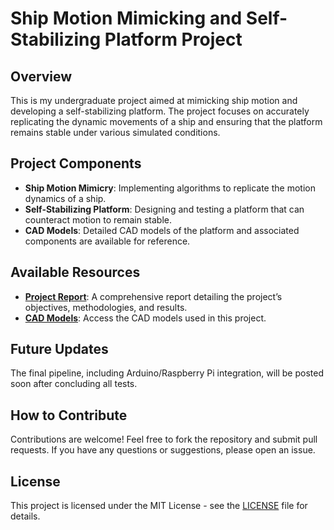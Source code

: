 # Ship Motion Mimicking and Self-Stabilizing Platform Project

## Overview
This is my undergraduate project aimed at mimicking ship motion and developing a self-stabilizing platform. The project focuses on accurately replicating the dynamic movements of a ship and ensuring that the platform remains stable under various simulated conditions.

## Project Components
- **Ship Motion Mimicry**: Implementing algorithms to replicate the motion dynamics of a ship.
- **Self-Stabilizing Platform**: Designing and testing a platform that can counteract motion to remain stable.
- **CAD Models**: Detailed CAD models of the platform and associated components are available for reference.

## Available Resources
- **[Project Report](Stewart_Platform_1.pdf)**: A comprehensive report detailing the project’s objectives, methodologies, and results.
- **[CAD Models](CAD2.0)**: Access the CAD models used in this project.

## Future Updates
The final pipeline, including Arduino/Raspberry Pi integration, will be posted soon after concluding all tests.

## How to Contribute
Contributions are welcome! Feel free to fork the repository and submit pull requests. If you have any questions or suggestions, please open an issue.

## License
This project is licensed under the MIT License - see the [LICENSE](LICENSE) file for details.
